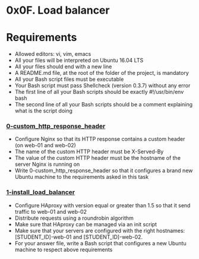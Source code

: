 # 0x0F. Load balancer

# Requirements

* Allowed editors: vi, vim, emacs
* All your files will be interpreted on Ubuntu 16.04 LTS
* All your files should end with a new line
* A README.md file, at the root of the folder of the project, is mandatory
* All your Bash script files must be executable
* Your Bash script must pass Shellcheck (version 0.3.7) without any error
* The first line of all your Bash scripts should be exactly #!/usr/bin/env bash
* The second line of all your Bash scripts should be a comment explaining what is the script doing

### [0-custom_http_response_header](./0-custom_http_response_header)
* Configure Nginx so that its HTTP response contains a custom header (on web-01 and web-02)
* The name of the custom HTTP header must be X-Served-By
* The value of the custom HTTP header must be the hostname of the server Nginx is running on
* Write 0-custom_http_response_header so that it configures a brand new Ubuntu machine to the requirements asked in this task

### [1-install_load_balancer](./1-install_load_balancer)
* Configure HAproxy with version equal or greater than 1.5 so that it send traffic to web-01 and web-02
* Distribute requests using a roundrobin algorithm
* Make sure that HAproxy can be managed via an init script
* Make sure that your servers are configured with the right hostnames: [STUDENT_ID]-web-01 and [STUDENT_ID]-web-02.
* For your answer file, write a Bash script that configures a new Ubuntu machine to respect above requirements
